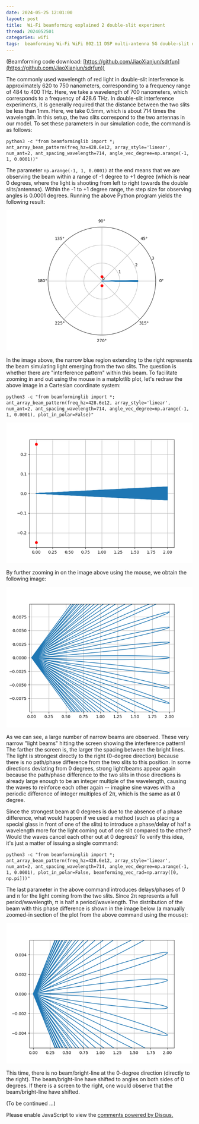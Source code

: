 ```yaml
---
date: 2024-05-25 12:01:00
layout: post
title: 	Wi-Fi beamforming explained 2 double-slit experiment
thread: 2024052501
categories: wifi
tags:  beamforming Wi-Fi WiFi 802.11 DSP multi-antenna 5G double-slit double-slit-experiment phased-array 
---
```


(Beamforming code download: [https://github.com/JiaoXianjun/sdrfun](https://github.com/JiaoXianjun/sdrfun))

The commonly used wavelength of red light in double-slit interference is approximately 620 to 750 nanometers, corresponding to a frequency range of 484 to 400 THz. Here, we take a wavelength of 700 nanometers, which corresponds to a frequency of 428.6 THz. In double-slit interference experiments, it is generally required that the distance between the two slits be less than 1mm. Here, we take 0.5mm, which is about 714 times the wavelength. In this setup, the two slits correspond to the two antennas in our model. To set these parameters in our simulation code, the command is as follows:

```
python3 -c "from beamforminglib import *; ant_array_beam_pattern(freq_hz=428.6e12, array_style='linear', num_ant=2, ant_spacing_wavelength=714, angle_vec_degree=np.arange(-1, 1, 0.0001))"
```

The parameter `np.arange(-1, 1, 0.0001)` at the end means that we are observing the beam within a range of -1 degree to +1 degree (which is near 0 degrees, where the light is shooting from left to right towards the double slits/antennas). Within the -1 to +1 degree range, the step size for observing angles is 0.0001 degrees. Running the above Python program yields the following result:

![](../media/double-slit-beam.png)

In the image above, the narrow blue region extending to the right represents the beam simulating light emerging from the two slits. The question is whether there are "interference pattern" within this beam. To facilitate zooming in and out using the mouse in a matplotlib plot, let's redraw the above image in a Cartesian coordinate system:

```
python3 -c "from beamforminglib import *; ant_array_beam_pattern(freq_hz=428.6e12, array_style='linear', num_ant=2, ant_spacing_wavelength=714, angle_vec_degree=np.arange(-1, 1, 0.0001), plot_in_polar=False)"
```

![](../media/double-slit-beam-redraw.png)

By further zooming in on the image above using the mouse, we obtain the following image:

![](../media/double-slit-beam-redraw-zoom-in.png)

As we can see, a large number of narrow beams are observed. These very narrow "light beams" hitting the screen showing the interference pattern! The farther the screen is, the larger the spacing between the bright lines. The light is strongest directly to the right (0-degree direction) because there is no path/phase difference from the two slits to this position. In some directions deviating from 0 degrees, strong light/beams appear again because the path/phase difference to the two slits in those directions is already large enough to be an integer multiple of the wavelength, causing the waves to reinforce each other again -- imagine sine waves with a periodic difference of integer multiples of 2π, which is the same as at 0 degree.

Since the strongest beam at 0 degrees is due to the absence of a phase difference, what would happen if we used a method (such as placing a special glass in front of one of the slits) to introduce a phase/delay of half a wavelength more for the light coming out of one slit compared to the other? Would the waves cancel each other out at 0 degrees? To verify this idea, it's just a matter of issuing a single command:

```
python3 -c "from beamforminglib import *; ant_array_beam_pattern(freq_hz=428.6e12, array_style='linear', num_ant=2, ant_spacing_wavelength=714, angle_vec_degree=np.arange(-1, 1, 0.0001), plot_in_polar=False, beamforming_vec_rad=np.array([0, np.pi]))"
```

The last parameter in the above command introduces delays/phases of 0 and π for the light coming from the two slits. Since 2π represents a full period/wavelength, π is half a period/wavelength. The distribution of the beam with this phase difference is shown in the image below (a manually zoomed-in section of the plot from the above command using the mouse):

![](../media/double-slit-beam-phase-shift-zoom-in.png)

This time, there is no beam/bright-line at the 0-degree direction (directly to the right). The beam/bright-line have shifted to angles on both sides of 0 degrees. If there is a screen to the right, one would observe that the beam/bright-line have shifted.

(To be continued ...)

<div id="disqus_thread"></div>
<script type="text/javascript">
    /* * * CONFIGURATION VARIABLES: EDIT BEFORE PASTING INTO YOUR WEBPAGE * * */
    var disqus_shortname = 'jiaoxianjun'; // required: replace example with your forum shortname

    /* * * DON'T EDIT BELOW THIS LINE * * */
    (function() {
        var dsq = document.createElement('script'); dsq.type = 'text/javascript'; dsq.async = true;
        dsq.src = '//' + disqus_shortname + '.disqus.com/embed.js';
        (document.getElementsByTagName('head')[0] || document.getElementsByTagName('body')[0]).appendChild(dsq);
    })();
</script>
<noscript>Please enable JavaScript to view the <a href="http://disqus.com/?ref_noscript">comments powered by Disqus.</a></noscript>


<!-- Global site tag (gtag.js) - Google Analytics -->
<script async src="https://www.googletagmanager.com/gtag/js?id=G-01GGQ8JZW7"></script>
<script>
  window.dataLayer = window.dataLayer || [];
  function gtag(){dataLayer.push(arguments);}
  gtag('js', new Date());

  gtag('config', 'G-01GGQ8JZW7');
</script>

<script async src="https://pagead2.googlesyndication.com/pagead/js/adsbygoogle.js?client=ca-pub-1542618827905251"
     crossorigin="anonymous"></script>
